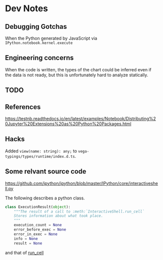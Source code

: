 # Dev Notes

## Debugging Gotchas

When the Python generated by JavaScript via `IPython.notebook.kernel.execute`

## Engineering concerns

When the code is written, the types of the chart could be inferred even if the data is not ready, but this is unfortunately hard to analyze statically.

## TODO

## References

https://testnb.readthedocs.io/en/latest/examples/Notebook/Distributing%20Jupyter%20Extensions%20as%20Python%20Packages.html

## Hacks

Added `view(name: string): any;` to `vega-typings/types/runtime/index.d.ts`.

## Some relvant source code

https://github.com/ipython/ipython/blob/master/IPython/core/interactiveshell.py

The following describes a python class.

```python
class ExecutionResult(object):
    """The result of a call to :meth:`InteractiveShell.run_cell`
    Stores information about what took place.
    """
    execution_count = None
    error_before_exec = None
    error_in_exec = None
    info = None
    result = None
```

and that of [run_cell](https://github.com/ipython/ipython/blob/master/IPython/core/interactiveshell.py#L2828)
